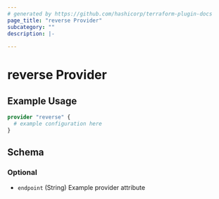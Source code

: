 ```yaml
---
# generated by https://github.com/hashicorp/terraform-plugin-docs
page_title: "reverse Provider"
subcategory: ""
description: |-
  
---
```


# reverse Provider



## Example Usage

```terraform
provider "reverse" {
  # example configuration here
}
```

<!-- schema generated by tfplugindocs -->
## Schema

### Optional

- `endpoint` (String) Example provider attribute
